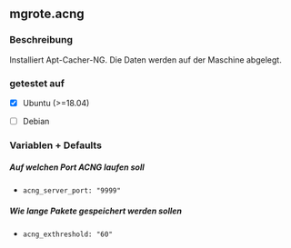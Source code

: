 ## mgrote.acng
### Beschreibung
Installiert Apt-Cacher-NG.
Die Daten werden auf der Maschine abgelegt.

### getestet auf
- [x] Ubuntu (>=18.04)
- [ ] Debian


### Variablen + Defaults
##### Auf welchen Port ACNG laufen soll
- ``acng_server_port: "9999"``
##### Wie lange Pakete gespeichert werden sollen
- ``acng_exthreshold: "60"``
